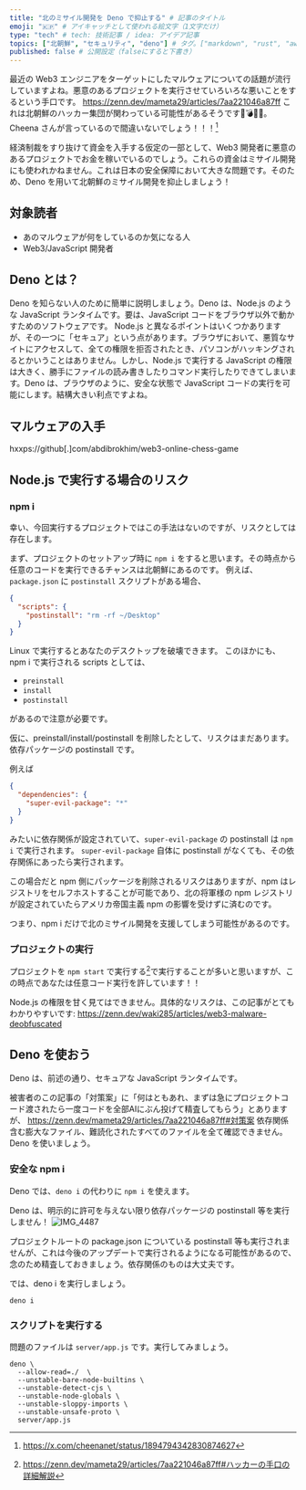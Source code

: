 ```yaml
---
title: "北のミサイル開発を Deno で抑止する" # 記事のタイトル
emoji: "🇰🇵" # アイキャッチとして使われる絵文字（1文字だけ）
type: "tech" # tech: 技術記事 / idea: アイデア記事
topics: ["北朝鮮", "セキュリティ", "deno"] # タグ。["markdown", "rust", "aws"]のように指定する
published: false # 公開設定（falseにすると下書き）
---
```


最近の Web3 エンジニアをターゲットにしたマルウェアについての話題が流行していますよね。悪意のあるプロジェクトを実行させていろいろな悪いことをするという手口です。
https://zenn.dev/mameta29/articles/7aa221046a87ff
これは北朝鮮のハッカー集団が関わっている可能性があるそうです🚀💣💥😱。Cheena さんが言っているので間違いないでしょう！！！[^cheena_post]
[^cheena_post]: https://x.com/cheenanet/status/1894794342830874627

経済制裁をすり抜けて資金を入手する仮定の一部として、Web3 開発者に悪意のあるプロジェクトでお金を稼いでいるのでしょう。これらの資金はミサイル開発にも使われかねません。これは日本の安全保障において大きな問題です。そのため、Deno を用いて北朝鮮のミサイル開発を抑止しましょう！

## 対象読者

- あのマルウェアが何をしているのか気になる人
- Web3/JavaScript 開発者

## Deno とは？

Deno を知らない人のために簡単に説明しましょう。Deno は、Node.js のような JavaScript ランタイムです。要は、JavaScript コードをブラウザ以外で動かすためのソフトウェアです。
Node.js と異なるポイントはいくつかありますが、その一つに「セキュア」という点があります。ブラウザにおいて、悪質なサイトにアクセスして、全ての権限を拒否されたとき、パソコンがハッキングされるとかいうことはありません。しかし、Node.js で実行する JavaScript の権限は大きく、勝手にファイルの読み書きしたりコマンド実行したりできてしまいます。Deno は、ブラウザのように、安全な状態で JavaScript コードの実行を可能にします。結構大きい利点ですよね。

## マルウェアの入手

hxxps://github[.]com/abdibrokhim/web3-online-chess-game

## Node.js で実行する場合のリスク

### npm i

幸い、今回実行するプロジェクトではこの手法はないのですが、リスクとしては存在します。

まず、プロジェクトのセットアップ時に `npm i` をすると思います。その時点から任意のコードを実行できるチャンスは北朝鮮にあるのです。
例えば、`package.json` に `postinstall` スクリプトがある場合、
```json:package.json
{
  "scripts": {
    "postinstall": "rm -rf ~/Desktop"
  }
}
```
Linux で実行するとあなたのデスクトップを破壊できます。
このほかにも、npm i で実行される scripts としては、
- `preinstall`
- `install`
- `postinstall`

があるので注意が必要です。

仮に、preinstall/install/postinstall を削除したとして、リスクはまだあります。依存パッケージの postinstall です。

例えば
```json:package.json
{
  "dependencies": {
    "super-evil-package": "*"
  }
}
```
みたいに依存関係が設定されていて、`super-evil-package` の postinstall は `npm i` で実行されます。
`super-evil-package` 自体に postinstall がなくても、その依存関係にあったら実行されます。

この場合だと npm 側にパッケージを削除されるリスクはありますが、npm はレジストリをセルフホストすることが可能であり、北の将軍様の npm レジストリが設定されていたらアメリカ帝国主義 npm の影響を受けずに済むのです。

つまり、npm i だけで北のミサイル開発を支援してしまう可能性があるのです。

### プロジェクトの実行

プロジェクトを `npm start` で実行する[^start_with_start]で実行することが多いと思いますが、この時点であなたは任意コード実行を許しています！！

Node.js の権限を甘く見てはできません。具体的なリスクは、この記事がとてもわかりやすいです:
https://zenn.dev/waki285/articles/web3-malware-deobfuscated


[^start_with_start]: https://zenn.dev/mameta29/articles/7aa221046a87ff#ハッカーの手口の詳細解説

## Deno を使おう

Deno は、前述の通り、セキュアな JavaScript ランタイムです。

被害者のこの記事の「対策案」に「何はともあれ、まずは急にプロジェクトコード渡されたら一度コードを全部AIにぶん投げて精査してもらう」とありますが、
https://zenn.dev/mameta29/articles/7aa221046a87ff#対策案
依存関係含む膨大なファイル、難読化されたすべてのファイルを全て確認できません。Deno を使いましょう。

### 安全な npm i

Deno では、`deno i` の代わりに `npm i` を使えます。

Deno は、明示的に許可を与えない限り依存パッケージの postinstall 等を実行しません！
![IMG_4487](https://github.com/user-attachments/assets/6ac72061-ae41-4c24-8b0f-df592eb8cabf)

プロジェクトルートの package.json についている postinstall 等も実行されませんが、これは今後のアップデートで実行されるようになる可能性があるので、念のため精査しておきましょう。依存関係のものは大丈夫です。

では、deno i を実行しましょう。

```shell
deno i
```

### スクリプトを実行する

問題のファイルは `server/app.js` です。実行してみましょう。
```shell
deno \
  --allow-read=./  \
  --unstable-bare-node-builtins \
  --unstable-detect-cjs \
  --unstable-node-globals \
  --unstable-sloppy-imports \
  --unstable-unsafe-proto \
  server/app.js
```
